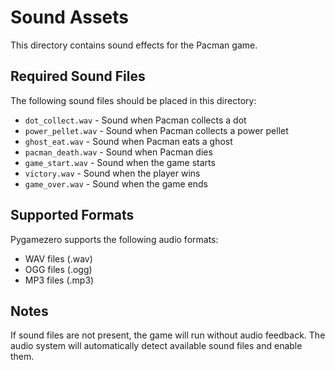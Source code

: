 # Sound Assets

This directory contains sound effects for the Pacman game.

## Required Sound Files

The following sound files should be placed in this directory:

- `dot_collect.wav` - Sound when Pacman collects a dot
- `power_pellet.wav` - Sound when Pacman collects a power pellet
- `ghost_eat.wav` - Sound when Pacman eats a ghost
- `pacman_death.wav` - Sound when Pacman dies
- `game_start.wav` - Sound when the game starts
- `victory.wav` - Sound when the player wins
- `game_over.wav` - Sound when the game ends

## Supported Formats

Pygamezero supports the following audio formats:
- WAV files (.wav)
- OGG files (.ogg)
- MP3 files (.mp3)

## Notes

If sound files are not present, the game will run without audio feedback.
The audio system will automatically detect available sound files and enable them.